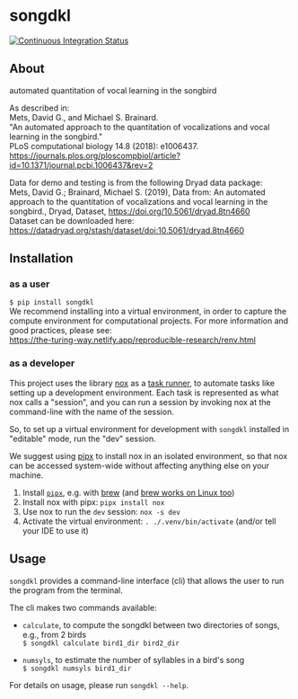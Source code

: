 # songdkl
[![Continuous Integration Status](https://github.com/NickleDave/songdkl/actions/workflows/ci.yml/badge.svg)](https://github.com/NickleDave/songdkl/actions/workflows/ci.yml/badge.svg)
## About
automated quantitation of vocal learning in the songbird

As described in:  
Mets, David G., and Michael S. Brainard.  
"An automated approach to the quantitation of vocalizations and vocal learning in the songbird."  
PLoS computational biology 14.8 (2018): e1006437.  
<https://journals.plos.org/ploscompbiol/article?id=10.1371/journal.pcbi.1006437&rev=2>

Data for demo and testing is from the following Dryad data package:  
Mets, David G.; Brainard, Michael S. (2019), 
Data from: An automated approach to the quantitation of vocalizations and vocal learning in the songbird., 
Dryad, Dataset, <https://doi.org/10.5061/dryad.8tn4660>  
Dataset can be downloaded here:  
<https://datadryad.org/stash/dataset/doi:10.5061/dryad.8tn4660>

## Installation
### as a user
`$ pip install songdkl`  
We recommend installing into a virtual environment, 
in order to capture the compute environment for computational projects.
For more information and good practices, please see:  
<https://the-turing-way.netlify.app/reproducible-research/renv.html>

### as a developer
This project uses the library [nox](https://nox.thea.codes/en/stable/) 
as a [task runner](https://scikit-hep.org/developer/tasks), 
to automate tasks like setting up a development environment.
Each task is represented as what nox calls a "session", 
and you can run a session by invoking nox 
at the command-line with the name of the session.

So, to set up a virtual environment for development 
with `songdkl` installed in "editable" mode, 
run the "dev" session.

We suggest using [pipx](https://github.com/pypa/pipx) 
to install nox in an isolated environment, 
so that nox can be accessed system-wide without affecting 
anything else on your machine.

1. Install [`pipx`](), e.g. with [brew](https://github.com/pypa/pipx#on-macos)
   (and [brew works on Linux too](https://docs.brew.sh/Homebrew-on-Linux))
2. Install nox with pipx: `pipx install nox`
3. Use nox to run the `dev` session: `nox -s dev`
4. Activate the virtual environment: `. ./.venv/bin/activate` (and/or tell your IDE to use it)

## Usage
`songdkl` provides a command-line interface (cli) 
that allows the user to run the program from the terminal.

The cli makes two commands available:
* `calculate`, to compute the songdkl between two directories of songs, e.g., from 2 birds  
  `$ songdkl calculate bird1_dir bird2_dir`

* `numsyls`, to estimate the number of syllables in a bird's song  
  `$ songdkl numsyls bird1_dir`

For details on usage, please run `songdkl --help`.

